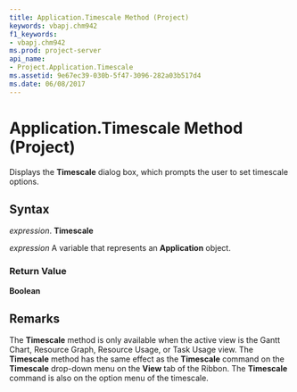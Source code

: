 ```yaml
---
title: Application.Timescale Method (Project)
keywords: vbapj.chm942
f1_keywords:
- vbapj.chm942
ms.prod: project-server
api_name:
- Project.Application.Timescale
ms.assetid: 9e67ec39-030b-5f47-3096-282a03b517d4
ms.date: 06/08/2017
---
```



# Application.Timescale Method (Project)

Displays the  **Timescale** dialog box, which prompts the user to set timescale options.


## Syntax

 _expression_. **Timescale**

 _expression_ A variable that represents an **Application** object.


### Return Value

 **Boolean**


## Remarks

The  **Timescale** method is only available when the active view is the Gantt Chart, Resource Graph, Resource Usage, or Task Usage view. The **Timescale** method has the same effect as the **Timescale** command on the **Timescale** drop-down menu on the **View** tab of the Ribbon. The **Timescale** command is also on the option menu of the timescale.



